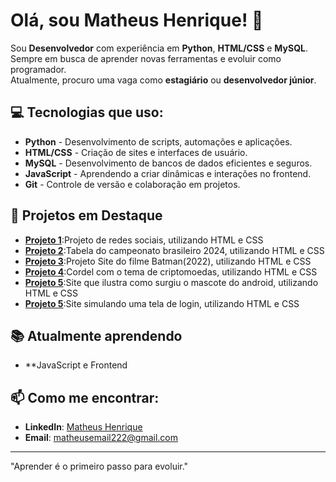 # Olá, sou Matheus Henrique! 👋

Sou **Desenvolvedor** com experiência em **Python**, **HTML/CSS** e **MySQL**.  
Sempre em busca de aprender novas ferramentas e evoluir como programador.  
Atualmente, procuro uma vaga como **estagiário** ou **desenvolvedor júnior**.

## 💻 Tecnologias que uso:
- **Python** - Desenvolvimento de scripts, automações e aplicações.
- **HTML/CSS** - Criação de sites e interfaces de usuário.
- **MySQL** - Desenvolvimento de bancos de dados eficientes e seguros.
- **JavaScript** - Aprendendo a criar dinâmicas e interações no frontend.   
- **Git** - Controle de versão e colaboração em projetos.

## 🚀 Projetos em Destaque
- **[Projeto 1](https://matheushenrique02.github.io/projeto-social/)**:Projeto de redes sociais, utilizando HTML e CSS
- **[Projeto 2](https://matheushenrique02.github.io/Projeto-brasileirao/)**:Tabela do campeonato brasileiro 2024, utilizando HTML e CSS
- **[Projeto 3](https://matheushenrique02.github.io/projeto-batman/)**:Projeto Site do filme Batman(2022), utilizando HTML e CSS
- **[Projeto 4](https://matheushenrique02.github.io/Projeto-cordel/)**:Cordel com o tema de criptomoedas, utilizando HTML e CSS
- **[Projeto 5](https://matheushenrique02.github.io/site-android.new/)**:Site que ilustra como surgiu o mascote do android, utilizando HTML e CSS
- **[Projeto 5](https://matheushenrique02.github.io/projeto-login/)**:Site simulando uma tela de login, utilizando HTML e CSS


## 📚 Atualmente aprendendo
- **JavaScript e Frontend

## 📫 Como me encontrar:
- **LinkedIn**: [Matheus Henrique](https://www.linkedin.com/in/matheus-henrique-ab94402a5/)
- **Email**: matheusemail222@gmail.com

---

"Aprender é o primeiro passo para evoluir."

